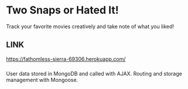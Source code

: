 # Two Snaps or Hated It!

Track your favorite movies creatively and take note of what you liked!

## LINK
https://fathomless-sierra-69306.herokuapp.com/

### 
User data stored in MongoDB and called with AJAX.  Routing and storage management with Mongoose.  

